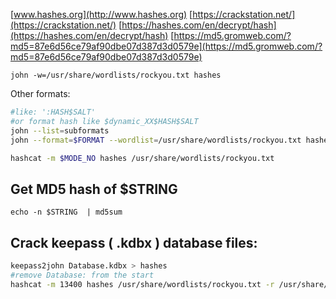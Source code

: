 [www.hashes.org](http://www.hashes.org)
[https://crackstation.net/](https://crackstation.net/)
[https://hashes.com/en/decrypt/hash](https://hashes.com/en/decrypt/hash)
[https://md5.gromweb.com/?md5=87e6d56ce79af90dbe07d387d3d0579e](https://md5.gromweb.com/?md5=87e6d56ce79af90dbe07d387d3d0579e)


```shell
john -w=/usr/share/wordlists/rockyou.txt hashes
```

Other formats:
```bash
#like: ':HASH$SALT'
#or format hash like $dynamic_XX$HASH$SALT
john --list=subformats
john --format=$FORMAT --wordlist=/usr/share/wordlists/rockyou.txt hashes
```

```bash
hashcat -m $MODE_NO hashes /usr/share/wordlists/rockyou.txt
```

Get MD5 hash of $STRING
---
```shell
echo -n $STRING  | md5sum
```

Crack keepass ( .kdbx ) database files:
---
```bash
keepass2john Database.kdbx > hashes
#remove Database: from the start
hashcat -m 13400 hashes /usr/share/wordlists/rockyou.txt -r /usr/share/hashcat/rules/rockyou-30000.rule --force
```